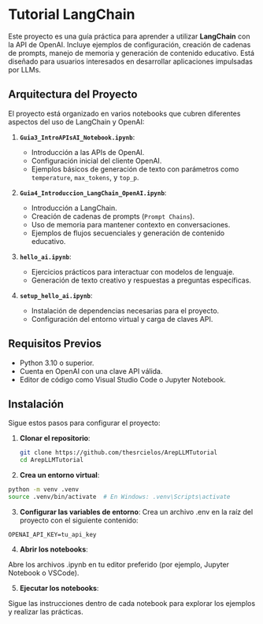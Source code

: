 # Tutorial LangChain

Este proyecto es una guía práctica para aprender a utilizar **LangChain** con la API de OpenAI. Incluye ejemplos de configuración, creación de cadenas de prompts, manejo de memoria y generación de contenido educativo. Está diseñado para usuarios interesados en desarrollar aplicaciones impulsadas por LLMs.

## Arquitectura del Proyecto

El proyecto está organizado en varios notebooks que cubren diferentes aspectos del uso de LangChain y OpenAI:

1. **`Guia3_IntroAPIsAI_Notebook.ipynb`**:
   - Introducción a las APIs de OpenAI.
   - Configuración inicial del cliente OpenAI.
   - Ejemplos básicos de generación de texto con parámetros como `temperature`, `max_tokens`, y `top_p`.

2. **`Guia4_Introduccion_LangChain_OpenAI.ipynb`**:
   - Introducción a LangChain.
   - Creación de cadenas de prompts (`Prompt Chains`).
   - Uso de memoria para mantener contexto en conversaciones.
   - Ejemplos de flujos secuenciales y generación de contenido educativo.

3. **`hello_ai.ipynb`**:
   - Ejercicios prácticos para interactuar con modelos de lenguaje.
   - Generación de texto creativo y respuestas a preguntas específicas.


4. **`setup_hello_ai.ipynb`**:
   - Instalación de dependencias necesarias para el proyecto.
   - Configuración del entorno virtual y carga de claves API.

## Requisitos Previos

- Python 3.10 o superior.
- Cuenta en OpenAI con una clave API válida.
- Editor de código como Visual Studio Code o Jupyter Notebook.

## Instalación

Sigue estos pasos para configurar el proyecto:

1. **Clonar el repositorio**:
   ```bash
   git clone https://github.com/thesrcielos/ArepLLMTutorial
   cd ArepLLMTutorial

2. **Crea un entorno virtual**:
```bash
python -m venv .venv
source .venv/bin/activate  # En Windows: .venv\Scripts\activate
```

3. **Configurar las variables de entorno**: 
Crea un archivo .env en la raíz del proyecto con el siguiente contenido:
```
OPENAI_API_KEY=tu_api_key
```

4. **Abrir los notebooks**: 

Abre los archivos .ipynb en tu editor preferido (por ejemplo, Jupyter Notebook o VSCode).

5. **Ejecutar los notebooks**: 

Sigue las instrucciones dentro de cada notebook para explorar los ejemplos y realizar las prácticas.

